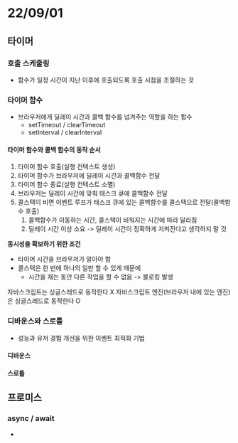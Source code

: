 # 22/09/01

## 타이머

### 호출 스케줄링
- 함수가 일정 시간이 지난 이후에 호출되도록 호출 시점을 조절하는 것

### 타이머 함수
- 브라우저에게 딜레이 시간과 콜백 함수를 넘겨주는 역할을 하는 함수
	- setTimeout / clearTimeout
	- setInterval / clearInterval

#### 타이머 함수와 콜백 함수의 동작 순서
1. 타이머 함수 호출(실행 컨텍스트 생성)
2. 타이머 함수가 브라우저에 딜레이 시간과 콜백함수 전달
3. 타이머 함수 종료(실행 컨텍스트 소멸)
4. 브라우저는 딜레이 시간에 맞춰 태스크 큐에 콜백함수 전달
5. 콜스택이 비면 이벤트 루프가 태스크 큐에 있는 콜백함수를 콜스텍으로 전달(콜백함수 호출)
	1. 콜백함수가 이동하는 시간, 콜스택이 비워지는 시간에 따라 달라짐
	2. 딜레이 시간 이상 소요 -> 딜레이 시간이 정확하게 지켜진다고 생각하지 말 것

**동시성을 확보하기 위한 조건**
- 타이머 시간을 브라우저가 알아야 함
- 콜스택은 한 번에 하나의 일만 할 수 있게 때문에
	- 시간을 재는 동안 다른 작업을 할 수 없음 -> 블로킹 발생

자바스크립트는 싱글스레드로 동작한다 X
자바스크립트 엔진(브라우저 내에 있는 엔진)은 싱글스레드로 동작한다 O

### 디바운스와 스로틀
- 성능과 유저 경험 개선을 위한 이벤트 최적화 기법

#### 디바운스

#### 스로틀



## 프로미스

### async / await
- 